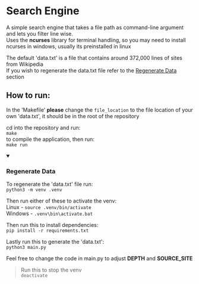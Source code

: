 # Search Engine

A simple search engine that takes a file path as command-line argument and lets you filter line wise.\
Uses the **ncurses** library for terminal handling, so you may need to install ncurses in windows, usually its preinstalled in linux


The default 'data.txt' is a file that contains around 372,000 lines of sites from Wikipedia\
If you wish to regenerate the data.txt file refer to the [Regenerate Data](#regen_data) section

## How to run:

In the 'Makefile' **please** change the `file_location` to the file location of your own 'data.txt', it should be in the root of the repository

cd into the repository and run: \
`make`\
to compile the application, then run: \
`make run`

<details open> 
<summary>
  <a name="regen_data">
  <h3>Regenerate Data</h3>
  </a>
</summary>

To regenerate the 'data.txt' file run:\
`python3 -m venv .venv`

Then run either of these to activate the venv:\
Linux - `source .venv/bin/activate`\
Windows - `.venv\bin\activate.bat`

Then run this to install dependencies:\
`pip install -r requirements.txt`

Lastly run this to generate the 'data.txt'\:\
`python3 main.py`

Feel free to change the code in main.py to adjust **DEPTH** and **SOURCE_SITE**

> Run this to stop the venv\
> ```deactivate```
</details>
